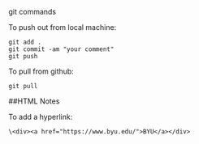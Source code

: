 git commands

To push out from local machine:

    git add .
    git commit -am "your comment"
    git push

To pull from github:

    git pull


##HTML Notes

To add a hyperlink:

    \<div><a href="https://www.byu.edu/">BYU</a></div>
